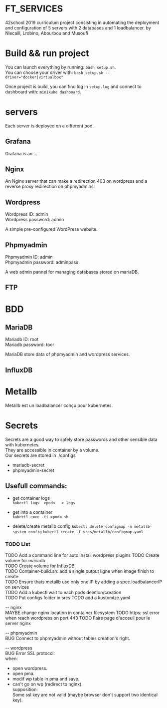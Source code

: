 # FT_SERVICES

42school 2019 curriculum project consisting in automating the deployment and configuration of 5 servers with 2 databases and 1 loadbalancer.
by Nlecaill, Lrobino, Abourbou and Musoufi

# Build && run project

You can launch everything by running: `bash setup.sh`.    
You can choose your driver with: `bash setup.sh --driver="docker|virtualbox"`

Once project is build, you can find log in `setup.log` and connect to dashboard with: `minikube dashboard`.

# servers
Each server is deployed on a different pod.

## Grafana
Grafana is an ...

## Nginx

An Nginx server that can make a redirection 403 on wordpress and a reverse proxy redirection on phpmyadmins.

## Wordpress
Wordpress ID:       admin    
Wordpress password: admin

A simple pre-configured WordPress website.

## Phpmyadmin
Phpmyadmin ID:          admin     
Phpmyadmin password:    adminpass

A web admin pannel for managing databases stored on mariaDB.

## FTP

# BDD
## MariaDB
Mariadb ID:         root    
Mariadb password:   toor

MariaDB store data of phpmyadmin and wordpress services.

## InfluxDB

# Metallb
Metallb est un loadbalancer conçu pour kubernetes.

# Secrets
Secrets are a good way to safely store passwords and other sensible data with kubernetes.    
They are accessible in container by a volume.    
Our secrets are stored in ./configs    
- mariadb-secret
- phpmyadmin-secret

## Usefull commands:
- get container logs   
    `kubectl logs  >pod<   > logs`

- get into a container    
    `kubectl exec -ti >pod< sh`

- delete/create metallb config
    `kubectl delete configmap -n metallb-system config`
    `kubectl create -f srcs/metallb/configmap.yaml`

### TODO List
TODO Add a command line for auto install wordpress plugins 
TODO Create volume for mariadb    
TODO Create volume for InfluxDB    
TODO Container-build.sh: add a single output ligne when image finish to create     
TODO Ensure thats metallb use only one IP by adding a spec.loadbalancerIP on services    
TODO Add a kubectl wait to each pods deletion/creation    
TODO Put configs folder in srcs
TODO add a kustomize.yaml


-- nginx   
MAYBE change nginx location in container filesystem
TODO https: ssl error when reach wordpress on port 443
TODO Faire page d'acceuil pour le server nginx

-- phpmyadmin    
BUG Connect to phpmyadmin without tables creation's right.    

-- wordpress    
BUG Error SSL protocol:    
when:     
- open wordpress.    
- open pma.  
- modif wp table in pma and save.   
- can't go on wp (redirect to nginx).   
supposition:     
Some ssl key are not valid (maybe browser don't support two identical key).    
